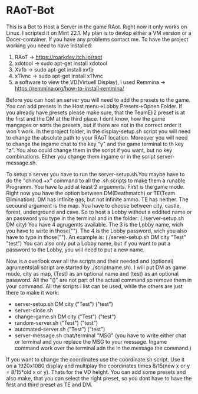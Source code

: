 # RAoT-Bot
This is a Bot to Host a Server in the game RAot.
Right now it only works on Linux. I scripted it on Mint 22.1.
My plan is to devlop either a VM version or a Docer-container.
If you have any problems contact me.
To have the project working you need to have installed:
1. RAoT -> https://roarkdev.itch.io/raot
2. xdotool -> sudo apt-get install xdotool
3. Xvfb -> sudo apt-get install xvfb
4. x11vnc -> sudo apt-get install x11vnc
5. a software to view the VD(Virtuell Display), i used Remmina -> https://remmina.org/how-to-install-remmina/

Before you can host an server you will need to add the presets to the game. You can add presets in the
Host menu->Lobby Presets->Opnen Folder. If you already have presets please make sure, that the TeamEli2 
preset is at the first and the DM at the third place. I dont know, how the game mangages or sorts the presets,
but if there are not in the correct order it won´t work. In the project folder, in the display-setup.sh script
you will need to change the absolute path to your RAoT location. Moreover you will need to change the ingame chat to the key "y" and the game terminal to th key "z".
You also could change them in the script if you want, but no key combinations. Either you change them ingame or in the script server-message.sh.

To setup a server you have to run the server-setup.sh.You maybe have to do the "chmod +x" command to all the .sh scripts to make them a runable Programm.
You have to add at least 2 arguemnts.
First is the game mode. Right now you have the option between DM(Deathmatch) or TE(Team Elimination).
DM has infinite gas, but not infinite ammo.
TE has neither.
The secound argument is the map. You have to choose between city, castle, forest, underground and cave.
So to host a Lobby without a eddited name or an password you type in the terminal and in the folder:
(./server-setup.sh DM city)
You have 4 agrugemts available. The 3 is the Lobby name, wich you have to wirte in those(""). The 4 is the Lobby password, wich you also have to type in those(""). An example is:
(./server-setup.sh DM city "Test" "test")
You can also only put a Lobby name, but if you want to put a password to the Lobby, you will need to put a new name.

Now is a overlook over all the scripts and their needed and (optional) agruments(all script are started by ./scriptname.sh). I will put DM as game mode, city as map, (Test) as an optional name and (test) as an optional password.
All the "()" are not part of the actual command so remove them in your command. All the scripts i list can be used, while the others are just there to make it work:

- server-setup.sh DM city ("Test") ("test")
- server-close.sh
- change-game.sh DM city ("Test") ("test")
- random-server.sh ("Test") ("test")
- automated-server.sh ("Test") ("test")
- server-message.sh chat/terminal "MSG" (you have to write either chat or terminal and you replace the MSG to your message. Ingame command work over the terminal adn the in the message the command.)

If you want to change the coordinates use the coordinate.sh script. Use it on a 1920x1080 display and multiplay the coordinates times 8/15(new x or y = 8/15*old x or y). Thats for the VD height.
You can add some presets and also make, that you can select the right preset, so you dont have to have the first and third preset as TE and DM.




